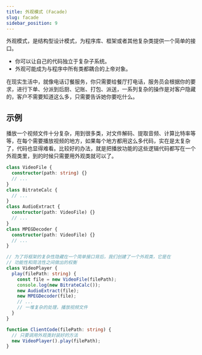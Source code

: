 ```yaml
---
title: 外观模式 (Facade)
slug: facade 
sidebar_position: 9
---
```



外观模式，是结构型设计模式，为程序库、框架或者其他复杂类提供一个简单的接口。

- 你可以让自己的代码独立于复杂子系统。
- 外观可能成为与程序中所有类都耦合的上帝对象。

在现实生活中，就像电话订餐服务，你只需要给餐厅打电话，服务员会根据你的要求，进行下单、分派到后厨、记账、打包、派送，一系列复杂的操作是对客户隐藏的，客户不需要知道这么多，只需要告诉她你要吃什么。

## 示例

播放一个视频文件十分复杂，用到很多类，对文件解码、提取音频、计算比特率等等，在每个需要播放视频的地方，如果每个地方都用这么多代码，实在是太复杂了，代码也显得难看。比较好的办法，就是把播放功能的这些逻辑代码都写在一个外观类里，到的时候只需要用外观类就可以了。

```ts
class VideoFile {
  constructor(path: string) {}
  // ...
}
class BitrateCalc {
  // ...
}
class AudioExtract {
  constructor(path: VideoFile) {}
  // ...
}
class MPEGDecoder {
  constructor(path: VideoFile) {}
  // ...
}

// 为了将框架的复杂性隐藏在一个简单接口背后，我们创建了一个外观类，它是在
// 功能性和简洁性之间做出的权衡
class VideoPlayer {
  play(filePath: string) {
    const file = new VideoFile(filePath);
    console.log(new BitrateCalc());
    new AudioExtract(file);
    new MPEGDecoder(file);
    // ...
    // 一堆复杂的处理，播放视频文件
  }
}

function ClientCode(filePath: string) {
  // 只要调用外观类封装好的方法
  new VideoPlayer().play(filePath);
}
```